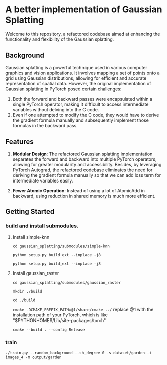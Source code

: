 # A better implementation of Gaussian Splatting
Welcome to this repository, a refactored codebase aimed at enhancing the functionality and flexibility of the Gaussian splatting. 

## Background
Gaussian splatting is a powerful technique used in various computer graphics and vision applications. It involves mapping a set of points onto a grid using Gaussian distributions, allowing for efficient and accurate representation of spatial data. However, the original implementation of Gaussian splatting in PyTorch posed certain challenges: 

1. Both the forward and backward passes were encapsulated within a single PyTorch operator, making it difficult to access intermediate variables without delving into the C code.
2. Even if one attempted to modify the C code, they would have to derive the gradient formula manually and subsequently implement those formulas in the backward pass.

## Features

1. **Modular Design**: The refactored Gaussian splatting implementation separates the forward and backward into multiple PyTorch operators, allowing for greater modularity and accessibility. Besides, by leveraging PyTorch Autograd, the refactored codebase eliminates the need for deriving the gradient formula manually so that we can add loss term for intermediate variables easily.

2. **Fewer Atomic Operation**: Instead of using a lot of AtomicAdd in backward, using reduction in shared memory is much more efficient.

## Getting Started

### build and install submodules.
1. Install simple-knn

    `cd gaussian_splatting/submodules/simple-knn`

    `python setup.py build_ext --inplace -j8`

    `python setup.py build_ext --inplace -j8`

2. Install gaussian_raster

    `cd gaussian_splatting/submodules/gaussian_raster`

    `mkdir ./build`

    `cd ./build`

    `cmake -DCMAKE_PREFIX_PATH=@1/share/cmake ../` replace @1 with the installation path of your PyTorch, which is like "\$PYTHONHOME\$/Lib/site-packages/torch"

    `cmake --build . --config Release`

### train

`./train.py --random_background --sh_degree 0 -s dataset/garden -i images_4 -m output/garden`
